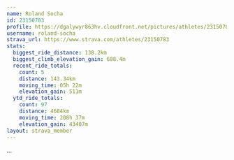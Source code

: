 ```yaml
---
name: Roland Socha
id: 23150783
profile: https://dgalywyr863hv.cloudfront.net/pictures/athletes/23150783/14745672/4/large.jpg
username: roland-socha
strava_url: https://www.strava.com/athletes/23150783
stats:
  biggest_ride_distance: 138.2km
  biggest_climb_elevation_gain: 688.4m
  recent_ride_totals:
    count: 5
    distance: 143.34km
    moving_time: 05h 22m
    elevation_gain: 511m
  ytd_ride_totals:
    count: 97
    distance: 4684km
    moving_time: 208h 37m
    elevation_gain: 43407m
layout: strava_member
--- 
```

...
